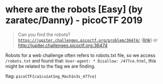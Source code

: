 # where are the robots [Easy] (by zaratec/Danny) - picoCTF 2019
> Can you find the robots? <code>https://jupiter.challenges.picoctf.org/problem/36474/</code> (<a href="https://jupiter.challenges.picoctf.org/problem/36474/">link</a>) or http://jupiter.challenges.picoctf.org:36474


Robots for a web challenge often refers to robots.txt file, so we access `/robots.txt` and found that: `User-agent: *
Disallow: /477ce.html`, this might be related to the flag we are finding.

flag: `picoCTF{ca1cu1at1ng_Mach1n3s_477ce}`